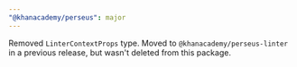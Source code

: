 ```yaml
---
"@khanacademy/perseus": major
---
```


Removed `LinterContextProps` type. Moved to `@khanacademy/perseus-linter` in a previous release, but wasn't deleted from this package.

